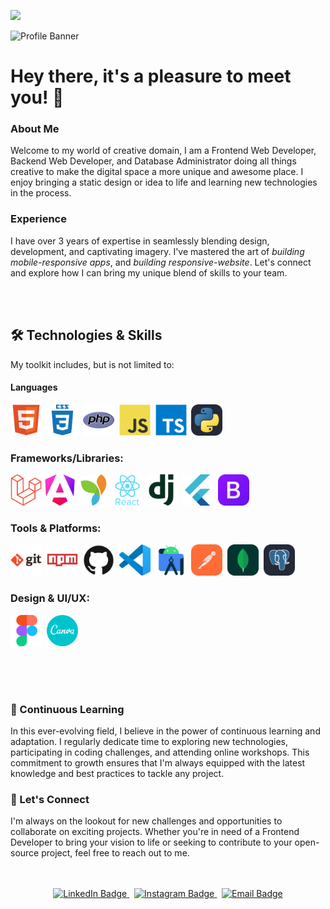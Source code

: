 ![](https://komarev.com/ghpvc/?username=cholid06&style=for-the-badge)
<br>

<div>
 <img alt="Profile Banner" src="https://i.ibb.co/ZSwkY1N/Hijau-Biru-Modern-Personal-Linkedin-Banner.png">
</div>

# Hey there, it's a pleasure to meet you! 👋

### About Me
Welcome to my world of creative domain, I am a Frontend Web Developer, Backend Web Developer, and Database Administrator doing all things creative to make the digital space a more unique and awesome place. I enjoy bringing a static design or idea to life and learning new technologies in the process.

### Experience
I have over 3 years of expertise in seamlessly blending design, development, and captivating imagery. I've mastered the art of _building mobile-responsive apps_, and _building responsive-website_. Let's connect and explore how I can bring my unique blend of skills to your team.



<br><br>



## 🛠️ Technologies & Skills
My toolkit includes, but is not limited to:

 #### Languages 
<div>
   <img src="https://github.com/devicons/devicon/blob/master/icons/html5/html5-original.svg" title="HTML5" alt="HTML" width="50" height="50"/>&nbsp;
  <img src="https://github.com/devicons/devicon/blob/master/icons/css3/css3-plain-wordmark.svg"  title="CSS3" alt="CSS" width="50" height="50"/>&nbsp;
  <img src="https://github.com/devicons/devicon/blob/master/icons/php/php-original.svg"  title="PHP" alt="PHP" width="50" height="50"/>&nbsp;
  <img src="https://github.com/devicons/devicon/blob/master/icons/javascript/javascript-original.svg" title="JavaScript" alt="JavaScript" width="50" height="50"/>&nbsp;
 <img src="https://github.com/devicons/devicon/blob/master/icons/typescript/typescript-original.svg" title="TYPESCRIPT" alt="Typescript" width="50" height="50"/>&nbsp;
  <img src="https://github.com/tandpfun/skill-icons/blob/main/icons/Python-Dark.svg" title="Python" alt="Python" width="50" height="50"/>&nbsp;
</div>

### Frameworks/Libraries: 
<div>
   <img src="https://github.com/devicons/devicon/blob/master/icons/laravel/laravel-original.svg" title="Laravel" alt="Laravel" width="50" height="50"/>
   <img src="https://github.com/devicons/devicon/blob/master/icons/angular/angular-original.svg" title="Angular" alt="Angular" width="50" height="50"/>
    <img src="https://github.com/devicons/devicon/blob/master/icons/yii/yii-original.svg" title="Yii" alt="Yii" width="50" height="50"/>
  <img src="https://github.com/devicons/devicon/blob/master/icons/react/react-original-wordmark.svg" title="React" alt="React" width="50" height="50"/>
  <img src="https://github.com/devicons/devicon/blob/master/icons/django/django-plain.svg" title="Django" alt="Django" width="50" height="50" />&nbsp;
  <img src="https://github.com/devicons/devicon/blob/master/icons/flutter/flutter-original.svg" title="Flutter" alt="Flutter" width="50" height="50" />&nbsp;
  <img src="https://github.com/tandpfun/skill-icons/blob/main/icons/Bootstrap.svg" title="Bootstrap" alt="Bootstrap" width="50" height="50" />&nbsp;

</div>

### Tools & Platforms: 
<div>
 <img src="https://github.com/devicons/devicon/blob/master/icons/git/git-original-wordmark.svg" title="Git" alt="Git" width="50" height="50"/>&nbsp;
 <img src="https://github.com/devicons/devicon/blob/master/icons/npm/npm-original-wordmark.svg" title="npm" alt="npm" width="50" height="50"/>&nbsp;
 <img src="https://github.com/devicons/devicon/blob/master/icons/github/github-original.svg" title="GitHub" alt="GitHub" width="50" height="50"/>&nbsp;
 <img src="https://github.com/devicons/devicon/blob/master/icons/vscode/vscode-original.svg" title="VSCode" alt="VSCode" width="50" height="50"/>&nbsp;
 <img src="https://github.com/devicons/devicon/blob/master/icons/androidstudio/androidstudio-original.svg" title="Android Studio" alt="Android Studio" width="50" />&nbsp;
 <img src="https://github.com/tandpfun/skill-icons/blob/main/icons/Postman.svg" title="Postman" alt="Postman" width="50" />&nbsp;
 <img src="https://github.com/tandpfun/skill-icons/blob/main/icons/MongoDB.svg" title="MongoDB" alt="PostgreSQL" width="50" />&nbsp;
 <img src="https://github.com/tandpfun/skill-icons/blob/main/icons/PostgreSQL-Dark.svg" title="PostgreSQL" alt="PostgreSQL" width="50" />&nbsp;

</div>

### Design & UI/UX: 
<div>
  <img src="https://github.com/devicons/devicon/blob/master/icons/figma/figma-original.svg" title="Figma" alt="Figma" width="50" height="50"/>&nbsp;
   <img src="https://github.com/devicons/devicon/blob/master/icons/canva/canva-original.svg" title="Canva" alt="Canva" width="50" height="50"/>&nbsp;

</div>


<br><br><br>

### 🌱 Continuous Learning
In this ever-evolving field, I believe in the power of continuous learning and adaptation. I regularly dedicate time to exploring new technologies, participating in coding challenges, and attending online workshops. This commitment to growth ensures that I'm always equipped with the latest knowledge and best practices to tackle any project.

### 🤝 Let's Connect
I'm always on the lookout for new challenges and opportunities to collaborate on exciting projects. Whether you're in need of a Frontend Developer to bring your vision to life or seeking to contribute to your open-source project, feel free to reach out to me.

<div id="badges" align="center">
  <br><br>
  <a href="https://www.linkedin.com/in/cholidafiddrusw">
    <img src="https://img.shields.io/badge/LinkedIn-blue?style=for-the-badge&logo=linkedin&logoColor=white" alt="LinkedIn Badge"/>
  </a>&nbsp;
  <a href="https://www.instagram.com/hiroudaa">
    <img src="https://img.shields.io/badge/Instagram-blue?style=for-the-badge&logo=instagram&logoColor=white&color=e95950" alt="Instagram Badge" />
  </a>&nbsp;
  <a href="mailto:cholidafiddrusw@gmail.com">
    <img src="https://img.shields.io/badge/Gmail-blue?style=for-the-badge&logo=gmail&logoColor=white&color=bb001b" alt="Email Badge" />
  </a>
</div>

<br>



